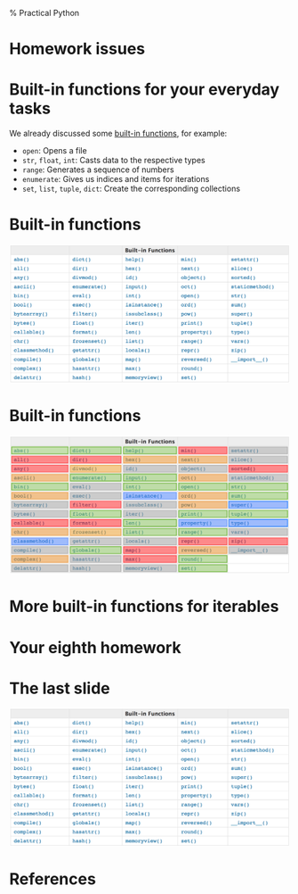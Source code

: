 % Practical Python


# Homework issues


# Built-in functions for your everyday tasks

We already discussed some [built-in
functions](https://docs.python.org/3/library/functions.html), for example:

- `open`: Opens a file
- `str`, `float`, `int`: Casts data to the respective types
- `range`: Generates a sequence of numbers
- `enumerate`: Gives us indices and items for iterations
- `set`, `list`, `tuple`, `dict`: Create the corresponding collections


# Built-in functions

![Built-in Functions. [@pythondocs]](img/builtin_overview.png)


# Built-in functions

![Green: You know these. Orange: Cover these on your own. Red: Today! Blue: Future sessions. Grey: We don't need these. [@pythondocs]](img/builtin_overview_marked.png)


# More built-in functions for iterables




# Your eighth homework


# The last slide

![](img/builtin_overview.png)


# References

